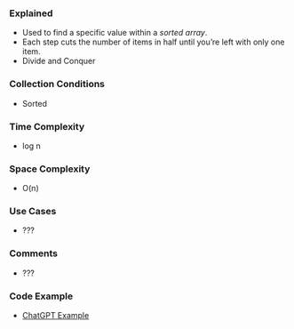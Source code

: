 ### Explained
- Used to find a specific value within a *sorted array*. 
- Each step cuts the number of items in half until you’re left with only one item.
- Divide and Conquer

### Collection Conditions
- Sorted

### Time Complexity
- log n

### Space Complexity
- O(n)

### Use Cases
- ???

### Comments
- ???

### Code Example
- [ChatGPT Example](https://chatgpt.com/c/d72de5e6-59d3-436e-9921-77787311096b)